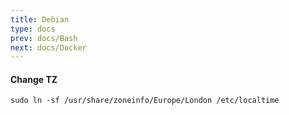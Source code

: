```yaml
---
title: Debian
type: docs
prev: docs/Bash
next: docs/Docker
---
```


#### Change TZ
```
sudo ln -sf /usr/share/zoneinfo/Europe/London /etc/localtime
```

